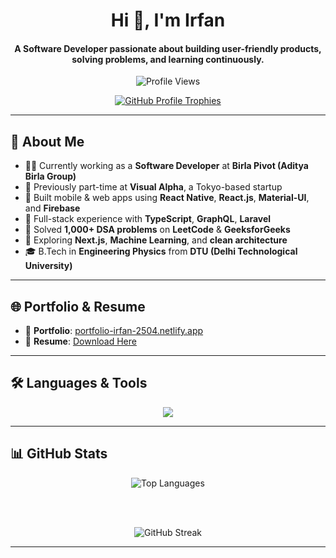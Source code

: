 <h1 align="center">Hi 👋, I'm Irfan</h1>
<h4 align="center">A Software Developer passionate about building user-friendly products, solving problems, and learning continuously.</h4>

<p align="center">
  <img src="https://komarev.com/ghpvc/?username=irfan106&label=Profile%20views&color=0e75b6&style=flat" alt="Profile Views" />
</p>

<p align="center">
  <a href="https://github.com/ryo-ma/github-profile-trophy">
    <img src="https://github-profile-trophy.vercel.app/?username=irfan106&theme=onedark&margin-w=15&margin-h=15" alt="GitHub Profile Trophies" />
  </a>
</p>

---

## 🚀 About Me

- 👨‍💻 Currently working as a **Software Developer** at **Birla Pivot (Aditya Birla Group)**
- 💼 Previously part-time at **Visual Alpha**, a Tokyo-based startup  
- 📱 Built mobile & web apps using **React Native**, **React.js**, **Material-UI**, and **Firebase**  
- 🧩 Full-stack experience with **TypeScript**, **GraphQL**, **Laravel**  
- 🧠 Solved **1,000+ DSA problems** on **LeetCode** & **GeeksforGeeks**  
- 🌱 Exploring **Next.js**, **Machine Learning**, and **clean architecture**  
- 🎓 B.Tech in **Engineering Physics** from **DTU (Delhi Technological University)**

---

## 🌐 Portfolio & Resume

- 🔗 **Portfolio**: [portfolio-irfan-2504.netlify.app](https://portfolio-irfan-2504.netlify.app/)  
- 📄 **Resume**: [Download Here](https://drive.google.com/file/d/1AyJnENtB4qa3hjUUCe4nZ1Nh3B0XRK_Y/view)

---

## 🛠️ Languages & Tools

<p align="center">
  <img src="https://skillicons.dev/icons?i=html,css,js,ts,react,react-native,nextjs,redux,nodejs,express,firebase,php,laravel,graphql,mysql,mongodb,git,github,vscode,figma,bootstrap,tailwind,vercel,netlify,c,cpp,py" />
</p>

---

## 📊 GitHub Stats

<div align="center">

  <img src="https://github-readme-stats.vercel.app/api/top-langs?username=irfan106&show_icons=true&locale=en&layout=compact&theme=radical" alt="Top Languages" />
  
  <br /><br />
  
  <img src="https://github-readme-streak-stats.herokuapp.com/?user=irfan106&theme=radical" alt="GitHub Streak" />

</div>

---
